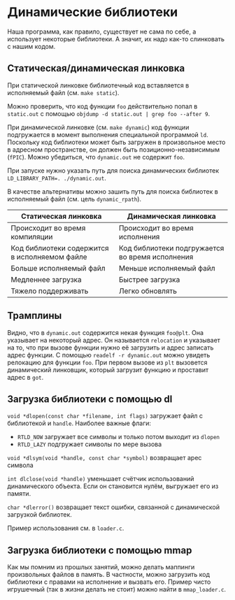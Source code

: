 # Динамические библиотеки

Наша программа, как правило, существует не сама по себе, а использует некоторые библиотеки. А значит, их надо как-то слинковать с нашим кодом.

## Статическая/динамическая линковка

При статической линковке библиотечный код вставляется в исполняемый файл (см. `make static`).

Можно проверить, что код функции `foo` действительно попал в `static.out` с помощью `objdump -d static.out | grep foo --after 9`.

При динамической линковке (см. `make dynamic`) код функции подгружается в момент выполнения специальной программой `ld`. Поскольку код библиотеки может быть загружен в произвольное место в адресном пространстве, он должен быть позиционно-независимым (`fPIC`). Можно убедиться, что `dynamic.out` не содержит `foo`.

При запуске нужно указать путь для поиска динамических библиотек `LD_LIBRARY_PATH=. ./dynamic.out`.

В качестве альтернативы можно зашить путь для поиска библиотек в исполняемый файл (см. цель `dynamic_rpath`).

|Статическая линковка|Динамическая линковка|
|---|---|
|Происходит во время компиляции|Происходит во время исполнения|
|Код библиотеки содержится в исполняемом файле|Код библиотеки подгружается во время исполнения|
|Больше исполняемый файл|Меньше исполняемый файл|
|Медленнее загрузка|Быстрее загрузка|
|Тяжело поддерживать|Легко обновлять|

## Трамплины

Видно, что в `dynamic.out` содержится некая функция `foo@plt`. Она указывает на некоторый адрес.  Он называется `relocation` и указывает на то, что при вызове функции нужно её загрузить и адрес записать адрес функции. С помощью `readelf -r dynamic.out` можно увидеть релокацию для функции `foo`. При первом вызове из `plt` вызовется динамический линковщик, который загрузит функцию и проставит адрес в `got`.

## Загрузка библиотеки с помощью dl

`void *dlopen(const char *filename, int flags)` загружает файл с библиотекой и `handle`. Наиболее важные флаги:

* `RTLD_NOW` загружает все символы и только потом выходит из `dlopen`
* `RTLD_LAZY` подгружает символы по мере вызова

`void *dlsym(void *handle, const char *symbol)` возвращает арес символа

`int dlclose(void *handle)` уменьшает счётчик использований динамического объекта. Если он становится нулём, выгружает его из памяти.

`char *dlerror()` возвращает текст ошибки, связанной с динамической загрузкой библиотек.

Пример использования см. в `loader.c`.

## Загрузка библиотеки с помощью mmap

Как мы помним из прошлых занятий, можно делать маппинги произвольных файлов в память. В частности, можно загрузить код библиотеки с правами на исполнение и вызвать его. Пример чисто игрушечный (так в жизни делать не стоит) можно найти в `mmap_loader.c`.
